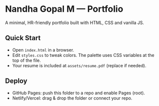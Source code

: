 # Nandha Gopal M — Portfolio

A minimal, HR-friendly portfolio built with HTML, CSS and vanilla JS.

## Quick Start
- Open `index.html` in a browser.
- Edit `styles.css` to tweak colors. The palette uses CSS variables at the top of the file.
- Your resume is included at `assets/resume.pdf` (replace if needed).

## Deploy
- GitHub Pages: push this folder to a repo and enable Pages (root).
- Netlify/Vercel: drag & drop the folder or connect your repo.
